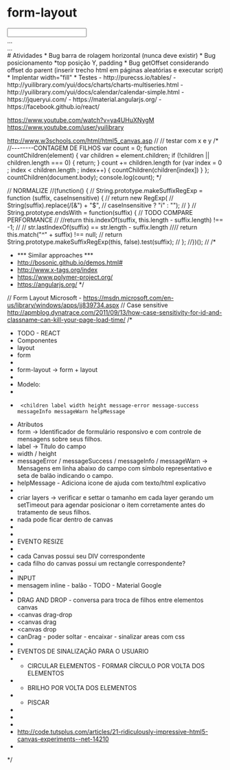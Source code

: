 # form-layout
<div layout>
	<input width="fill" >
	<div width="10%" >...</div>
	<div width="105px" >...</div>
</div>
# Atividades
* Bug barra de rolagem horizontal (nunca deve existir)
* Bug posicionamento *top posição Y, padding 
* Bug getOffset considerando offset do parent (inserir trecho html em páginas aleatórias e executar script)
* Implentar width="fill"
* Testes 
- http://purecss.io/tables/
- http://yuilibrary.com/yui/docs/charts/charts-multiseries.html
- http://yuilibrary.com/yui/docs/calendar/calendar-simple.html
- https://jqueryui.com/
- https://material.angularjs.org/
- https://facebook.github.io/react/

https://www.youtube.com/watch?v=ya4UHuXNygM
https://www.youtube.com/user/yuilibrary

http://www.w3schools.com/html/html5_canvas.asp
//
// testar com x e y
/*
//--------CONTAGEM DE FILHOS
var count = 0;
function countChildren(element) {
	var children = element.children;
	if (!children || children.length === 0) {
		return;
	}
	count += children.length
	for (var index = 0 ; index < children.length ; index++) {
		countChildren(children[index])
	}
};
countChildren(document.body);
console.log(count);
 */

//		NORMALIZE
//(function() {
//	 String.prototype.makeSuffixRegExp = function (suffix, caseInsensitive) {
//	  return new RegExp(
//	      String(suffix).replace(/[$%()*+.?\[\\\]{|}]/g, "\\$&") + "$",
//	      caseInsensitive ? "i" : "");
//	}
//	String.prototype.endsWith = function(suffix) { // TODO COMPARE PERFORMANCE
//	    //return this.indexOf(suffix, this.length - suffix.length) !== -1;
//		// str.lastIndexOf(suffix) == str.length - suffix.length
////		return this.match("^" + suffix) !== null;
//		return String.prototype.makeSuffixRegExp(this, false).test(suffix);
//	};
//})();
//
/*
 * *** Similar approaches ***
 * http://bosonic.github.io/demos.html#
 * http://www.x-tags.org/index
 * https://www.polymer-project.org/
 * https://angularjs.org/
 */

// Form Layout Microsoft - https://msdn.microsoft.com/en-us/library/windows/apps/jj839734.aspx
// Case sensitive http://apmblog.dynatrace.com/2011/09/13/how-case-sensitivity-for-id-and-classname-can-kill-your-page-load-time/
/*
 * TODO - REACT
 * Componentes
 * layout
 * form
 * 
 * form-layout -> form + layout
 * 
 * Modelo:
 * 	<div form-layout | lform
 * 		<children label width height message-error message-success messageInfo messageWarn helpMessage
 * Atributos
 * form -> Identificador de formulário responsivo e com controle de mensagens sobre seus filhos.
 * label -> Título do campo
 * width / height
 * messageError / messageSuccess / messageInfo / messageWarn -> Mensagens em linha abaixo do campo com símbolo representativo e seta de balão indicando o campo.
 * helpMessage - Adiciona icone de ajuda com texto/html explicativo
 * 
 * criar layers -> verificar e settar o tamanho em cada layer gerando um setTimeout para agendar posicionar o item corretamente antes do tratamento de seus filhos.
 * nada pode ficar dentro de canvas
 * 
 * 
 * EVENTO RESIZE
 * 
 * cada Canvas possui seu DIV correspondente
 * cada filho do canvas possui um rectangle correspondente?
 * 
 * INPUT
 * mensagem inline - balão - TODO - Material Google
 * 
 * DRAG AND DROP - conversa para troca de filhos entre elementos canvas
 * 	<canvas drag-drop
 * 	<canvas drag  
 * 	<canvas drop
 * 	canDrag - poder soltar - encaixar - sinalizar areas com css
 * 
 * EVENTOS DE SINALIZAÇÃO PARA O USUARIO
 * - CIRCULAR ELEMENTOS - FORMAR CÍRCULO POR VOLTA DOS ELEMENTOS
 * - BRILHO POR VOLTA DOS ELEMENTOS
 * - PISCAR
 * 
 * 
 * 
 * http://code.tutsplus.com/articles/21-ridiculously-impressive-html5-canvas-experiments--net-14210
 * 
 */
